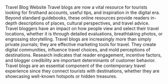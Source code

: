 Travel Blog Website
Travel blogs are now a vital resource for tourists looking for firsthand accounts, useful tips, and inspiration in the digital era.  Beyond standard guidebooks, these online resources provide readers in-depth descriptions of places, cultural perspectives, and travel advice. Travel bloggers have an impact on how people view and select their travel locations, whether it is through detailed evaluations, breathtaking photos, or engrossing storytelling. Travel blogs are increasingly more than simply private journals; they are effective marketing tools for travel.  They create digital communities, influence travel choices, and mold perceptions of destinations.  Research indicates that reader engagement, incentive factors, and blogger credibility are important determinants of customer behavior.  Travel blogs are an essential component of the contemporary travel experience since they connect tourists with destinations, whether they are showcasing well-known hotspots or hidden treasures.
